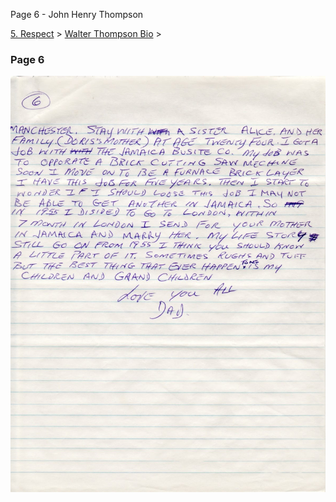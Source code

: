 Page 6 - John Henry Thompson


[5\. Respect](../../heros.md)‎ > ‎[Walter Thompson Bio](../walter-thompson-bio.md)‎ > ‎

### Page 6

[![](../../_/rsrc/1481644266429/heros/walter-thompson-bio/page-6/WHT_AutoBio_06-width=100-.jpg)](http://www.johnhenrythompson.com/heros/walter-thompson-bio/page-6/WHT_AutoBio_06.jpg?attredirects=0)
